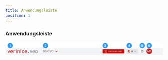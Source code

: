 ```yaml
---
title: Anwendungsleiste
position: 1
---
```


### Anwendungsleiste

![Anwendungsleiste](media/veo_app-bar.de.jpg)
